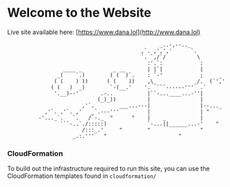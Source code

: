 
# Welcome to the Website

Live site available here: [https://www.dana.lol](http://www.dana.lol)

```
                                                 _..-,--.._
                                           ,`. ,',','      `.
                                           `. `,/`/          \
                                             :'.`:            :
                  ____ _          _ __       | |`|            |
                _(    `.)        ( (  )`.    : `-'            ;     _
               ( (    ) ))      ( (    ))    ,\_            _/.  (`','
              ( (   )  _)        `-(__.'    '.  ```------'''  .`
               '.__)--'       .-..           |``-...____...-''|
                             (_)_))          |                |
                        ,'`.        ___...---|                |--..._
            ,'`. ,'`. ,'   _`.---'''         |                | "
          -'..._`.   `.   /`-._  "      "    |    _           |
                 ```-..`./:::::)             `-...||______...-'    "
                        /:::_.'     "        "                "
                     _.:.'''   "                       "
```

### CloudFormation

To build out the infrastructure required to run this site, you can use the CloudFormation templates found in `cloudformation/`

